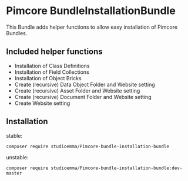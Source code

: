 # Pimcore BundleInstallationBundle

This Bundle adds helper functions to allow easy installation of Pimcore Bundles.

## Included helper functions

* Installation of Class Definitions
* Installation of Field Collections
* Installation of Object Bricks
* Create (recursive) Data Object Folder and Website setting
* Create (recursive) Asset Folder and Website setting
* Create (recursive) Document Folder and Website setting
* Create Website setting

## Installation

stable:

~~~
composer require studioemma/Pimcore-bundle-installation-bundle
~~~

unstable:

~~~
composer require studioemma/Pimcore-bundle-installation-bundle:dev-master
~~~